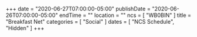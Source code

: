+++
date = "2020-06-27T07:00:00-05:00"
publishDate = "2020-06-26T07:00:00-05:00"
endTime = ""
location = ""
ncs = [ "WB0BIN" ]
title = "Breakfast Net"
categories = [ "Social" ]
dates = [ "NCS Schedule", "Hidden" ]
+++
